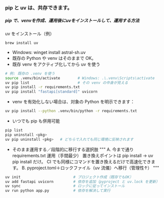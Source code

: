 ### pip と uv は、共存できます。
##### pip で、venvを作成、運用後にuvをインストールして、運用する方法
uv をインストール（例）
```bash
brew install uv
```
- Windows: winget install astral-sh.uv
- 既存の Python や venv はそのままで OK。
- 既存 venv をアクティブ化してから uv を使う

```bash
# 例: 既存の .venv を使う
source .venv/bin/activate        # Windows: .\.venv\Scripts\activate
uv pip list                      # その venv の中身が見える
uv pip install -r requirements.txt
uv pip install "fastapi[standard]" uvicorn
```
- venv を有効化しない場合は、対象の Python を明示できます：

```bash
uv pip install --python .venv/bin/python -r requirements.txt
```
- いつでも pip も併用可能

```bash
pip list
pip uninstall <pkg>
uv pip uninstall <pkg>   # どちらで入れても同じ環境に反映されます
```
- そのまま運用する／段階的に移行する選択肢
"""
A. 今まで通り requirements.txt 運用（手間最少）
置き換えポイントは pip install → uv pip install だけ。
CI でも同様にコマンドを置き換えるだけで高速化できます。
B. pyproject.toml＋ロックファイル（uv 流儀）へ移行（管理性↑）
"""
```bash
uv init                        # プロジェクト作成（既存でもOK）
uv add fastapi uvicorn         # 依存を追加（pyproject と uv.lock を更新）
uv sync                        # ロックに従ってインストール
uv run python app.py           # 依存を解決して実行
```